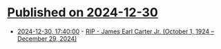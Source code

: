 # [Published on 2024-12-30](index.md)

* [2024-12-30, 17:40:00](https://soylentnews.org/article.pl?sid=24/12/30/1738228&from=rss) - [RIP - James Earl Carter Jr. (October 1, 1924 – December 29, 2024)](https://soylentnews.org/article.pl?sid=24/12/30/1738228&from=rss)
